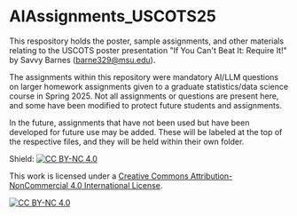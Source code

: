 # AIAssignments_USCOTS25

This respository holds the poster, sample assignments, and other materials relating to the USCOTS poster presentation "If You Can't Beat It: Require It!" by Savvy Barnes (barne329@msu.edu).

The assignments within this repository were mandatory AI/LLM questions on larger homework assignments given to a graduate statistics/data science course in Spring 2025. Not all assignments or questions are present here, and some have been modified to protect future students and assignments. 

In the future, assignments that have not been used but have been developed for future use may be added. These will be labeled at the top of the respective files, and they will be held within their own folder.


Shield: [![CC BY-NC 4.0][cc-by-nc-shield]][cc-by-nc]

This work is licensed under a
[Creative Commons Attribution-NonCommercial 4.0 International License][cc-by-nc].

[![CC BY-NC 4.0][cc-by-nc-image]][cc-by-nc]

[cc-by-nc]: https://creativecommons.org/licenses/by-nc/4.0/
[cc-by-nc-image]: https://licensebuttons.net/l/by-nc/4.0/88x31.png
[cc-by-nc-shield]: https://img.shields.io/badge/License-CC%20BY--NC%204.0-lightgrey.svg


